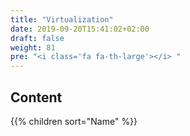 ```yaml
---
title: "Virtualization"
date: 2019-09-20T15:41:02+02:00
draft: false
weight: 81
pre: "<i class='fa fa-th-large'></i> "
---
```


## Content

{{% children sort="Name" %}}
